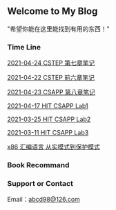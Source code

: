 ## Welcome to My Blog

"希望你能在这里能找到有用的东西！"

### Time Line
[2021-04-24 CSTEP 第七章笔记](CSTEP/2020-04-23-ostep.md)

[2021-04-22 CSTEP 前六章笔记](CSTEP/2020-04-22-ostep.md)

[2021-04-23 CSAPP 第八章笔记](CSAPP/2021-04-17-csappCh8.md)

[2021-04-17 HIT CSAPP Lab1](HIT_Lab/hitcs_lab1.md)

[2021-03-25 HIT CSAPP Lab2](HIT_Lab/hitcs_lab2.md)

[2021-03-11 HIT CSAPP Lab3](HIT_Labhitcs_lab3.md)

[x86 汇编语言 从实模式到保护模式](x86-asm.md)



### Book Recommand



### Support or Contact

Email：abcd98@126.com

